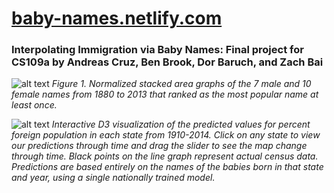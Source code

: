 # [baby-names.netlify.com](https://baby-names.netlify.com)

### Interpolating Immigration via Baby Names: Final project for CS109a by Andreas Cruz, Ben Brook, Dor Baruch, and Zach Bai

![alt text](https://i.imgur.com/WtkXt55.png "Figure 1. Normalized stacked area graphs of the 7 male and 10 female names from 1880 to 2013 that ranked as the most popular name at least once.")
_Figure 1. Normalized stacked area graphs of the 7 male and 10 female names from 1880 to 2013 that ranked as the most popular name at least once._

![alt text](https://i.imgur.com/Yufx3i7.png "Interactive D3 visualization of the predicted values for percent foreign population in each state from 1910-2014. Click on any state to view our predictions through time and drag the slider to see the map change through time. Black points on the line graph represent actual census data. Predictions are based entirely on the names of the babies born in that state and year, using a single nationally trained model.")
_Interactive D3 visualization of the predicted values for percent foreign population in each state from 1910-2014. Click on any state to view our predictions through time and drag the slider to see the map change through time. Black points on the line graph represent actual census data. Predictions are based entirely on the names of the babies born in that state and year, using a single nationally trained model._
